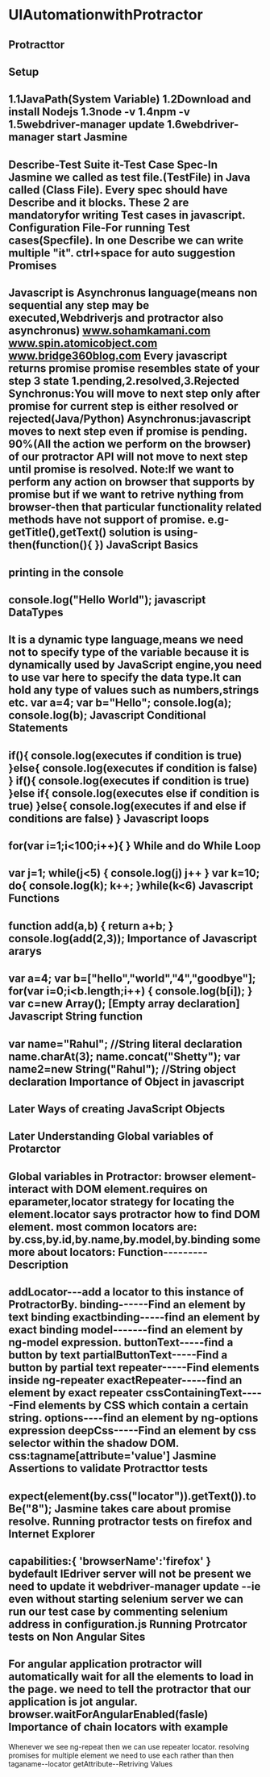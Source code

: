 # UIAutomationwithProtractor
Protracttor
--------------
Setup
------
1.1JavaPath(System Variable)
1.2Download and install Nodejs
1.3node -v
1.4npm -v
1.5webdriver-manager update
1.6webdriver-manager start
Jasmine
-------
Describe-Test Suite
it-Test Case
Spec-In Jasmine we called as test file.(TestFile) in Java called (Class File).
Every spec should have Describe and it blocks.
These 2 are mandatoryfor writing Test cases in javascript.
Configuration File-For running Test cases(Specfile).
In one Describe we can write multiple "it".
ctrl+space for auto suggestion
Promises
---------
Javascript is Asynchronus language(means non sequential any step may be executed,Webdriverjs and protractor also asynchronus)
www.sohamkamani.com
www.spin.atomicobject.com
www.bridge360blog.com
Every javascript returns promise
promise resembles state of your step
3 state
1.pending,2.resolved,3.Rejected 
Synchronus:You will move to next step only after promise for current step is either resolved or rejected(Java/Python)
Asynchronus:javascript moves to next step even if promise is pending.
90%(All the action we perform on the browser) of our protractor API will not move to next step until promise is resolved.
Note:If we want to perform any action on browser that supports by promise but if we want to retrive nything from browser-then that particular functionality related methods have not support of promise.
e.g-getTitle(),getText()
solution is using-then(function(){
                   })
JavaScript Basics
-----------------
printing in the console
-----
console.log("Hello World");
javascript DataTypes
--------
It is a dynamic type language,means we need not to specify type of the variable because it is dynamically used by JavaScript engine,you need to use var here to specify the data type.It can hold any type of values such as numbers,strings etc.
var a=4;
var b="Hello";
console.log(a);
console.log(b);
Javascript Conditional Statements
-------
if(){
console.log(executes if condition is true)
}else{
console.log(executes if condition is false)
}
if(){
console.log(executes if condition is true)
}else if{
console.log(executes else if condition is true)
}else{
console.log(executes if and else if conditions are false)
}
Javascript loops
-------
for(var i=1;i<100;i++){
}
While and do While Loop
--------
var j=1;
while(j<5)
{
console.log(j)
j++
}
var k=10;
do{
console.log(k);
k++;
}while(k<6)
Javascript Functions
--------
function add(a,b)
{
return a+b;
}
console.log(add(2,3));
Importance of Javascript ararys
------------
var a=4;
var b=["hello","world","4","goodbye"];
for(var i=0;i<b.length;i++)
{
console.log(b[i]);
}
var c=new Array();  [Empty array declaration]
Javascript String function
---------
var name="Rahul";   //String literal declaration
name.charAt(3);
name.concat("Shetty");
var name2=new String("Rahul");  //String object declaration
Importance of Object in javascript
------
Later
Ways of creating JavaScript Objects
------
Later
Understanding Global variables of Protarctor
--------------------------
Global variables in Protractor:
browser
element-interact with DOM element.requires on eparameter,locator strategy for locating the element.locator says protractor how to find DOM element.
most common locators are:
by.css,by.id,by.name,by.model,by.binding
some more about locators:
Function---------Description
---------------------------
addLocator---add a locator to this instance of ProtractorBy.
binding------Find an element by text binding
exactbinding-----find an element by exact binding
model-------find an element by ng-model expression.
buttonText-----find a button by text
partialButtonText-----Find a button by partial text
repeater-----Find elements inside ng-repeater
exactRepeater-----find an element by exact repeater
cssContainingText-----Find elements by CSS which contain a certain string.
options----find an element by ng-options expression
deepCss-----Find an element by css selector within the shadow DOM.
css:tagname[attribute='value']
Jasmine Assertions to validate Protracttor tests
-----------------------------
expect(element(by.css("locator")).getText()).toBe("8");
Jasmine takes care about promise resolve.
Running protractor tests on firefox and Internet Explorer
-----------------------------
capabilities:{
'browserName':'firefox'
}
bydefault IEdriver server will not be present we need to update it
webdriver-manager update --ie
even without starting selenium server we can run our test case by commenting selenium address in configuration.js
Running Protrcator tests on Non Angular Sites
----------------------------------------------
For angular application protractor will automatically wait for all the elements to load in the page.
we need to tell the protractor that our application is  jot angular.
browser.waitForAngularEnabled(fasle)
Importance of chain locators with example
-----------------------------------------
Whenever we see ng-repeat then we can use repeater locator.
resolving promises for multiple element we need to use each rather than then
taganame--locator
getAttribute--Retriving Values
